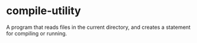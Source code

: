 # compile-utility

A program that reads files in the current directory, and creates a statement for compiling or running.
